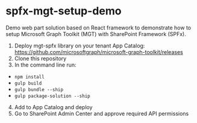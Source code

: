 # spfx-mgt-setup-demo

Demo web part solution based on React framework to demonstrate how to setup Microsoft Graph Toolkit (MGT) with SharePoint Framework (SPFx).

1) Deploy mgt-spfx library on your tenant App Catalog:
https://github.com/microsoftgraph/microsoft-graph-toolkit/releases
2) Clone this repository
3) In the command line run:
  - `npm install`
  - `gulp build`
  - `gulp bundle --ship`
  - `gulp package-solution --ship`
4) Add to App Catalog and deploy
5) Go to SharePoint Admin Center and approve required API permissions
